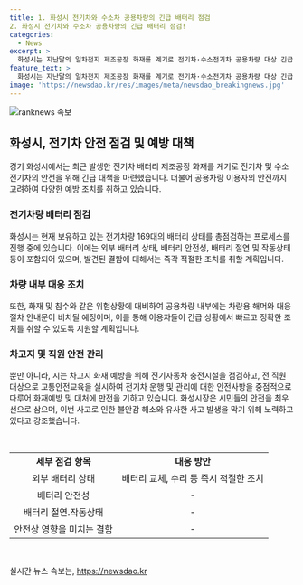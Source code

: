 ```yaml
---
title: 1. 화성시 전기차와 수소차 공용차량의 긴급 배터리 점검
2. 화성시 전기차와 수소차 공용차량의 긴급 배터리 점검!
categories:
  - News
excerpt: >
  화성시는 지난달의 일차전지 제조공장 화재를 계기로 전기차·수소전기차 공용차량 대상 긴급 배터리 점검에 들어갔다고 8일 밝혔다. 시는 전기차량 169대를 대상으로 차량용 배터리 상태를 일제 점검하고, 공용차량 내부에 차량용 해머를 비치하고 대응 절차 안내문을 부착하는 등 안전대책을 강화하고 있다. 이와 함께 시장은 시민들의 불안감을 해소하고 유사한 사고를 방지하기 위해 모든 노력을 다하겠다고 당부했다.
feature_text: >
  화성시는 지난달의 일차전지 제조공장 화재를 계기로 전기차·수소전기차 공용차량 대상 긴급 배터리 점검에 들어갔다고 8일 밝혔다. 시는 전기차량 169대를 대상으로 차량용 배터리 상태를 일제 점검하고, 공용차량 내부에 차량용 해머를 비치하고 대응 절차 안내문을 부착하는 등 안전대책을 강화하고 있다. 이와 함께 시장은 시민들의 불안감을 해소하고 유사한 사고를 방지하기 위해 모든 노력을 다하겠다고 당부했다.
image: 'https://newsdao.kr/res/images/meta/newsdao_breakingnews.jpg'
---
```


<p><img src="https://newsdao.kr/res/images/meta/newsdao_breakingnews.jpg" alt="ranknews 속보" /></p>

<h2 data-ke-size="size26">화성시, 전기차 안전 점검 및 예방 대책</h2>

<p data-ke-size="size16">경기 화성시에서는 최근 발생한 전기차 배터리 제조공장 화재를 계기로 전기차 및 수소전기차의 안전을 위해 긴급 대책을 마련했습니다. 더불어 공용차량 이용자의 안전까지 고려하여 다양한 예방 조치를 취하고 있습니다.</p>

<h3>전기차량 배터리 점검</h3>

<p data-ke-size="size16">화성시는 현재 보유하고 있는 전기차량 169대의 배터리 상태를 총점검하는 프로세스를 진행 중에 있습니다. 이에는 외부 배터리 상태, 배터리 안전성, 배터리 절연 및 작동상태 등이 포함되어 있으며, 발견된 결함에 대해서는 즉각 적절한 조치를 취할 계획입니다.</p>

<h3>차량 내부 대응 조치</h3>

<p data-ke-size="size16">또한, 화재 및 침수와 같은 위험상황에 대비하여 공용차량 내부에는 차량용 해머와 대응 절차 안내문이 비치될 예정이며, 이를 통해 이용자들이 긴급 상황에서 빠르고 정확한 조치를 취할 수 있도록 지원할 계획입니다.</p>

<h3>차고지 및 직원 안전 관리</h3>

<p data-ke-size="size16">뿐만 아니라, 시는 차고지 화재 예방을 위해 전기자동차 충전시설을 점검하고, 전 직원 대상으로 교통안전교육을 실시하여 전기차 운행 및 관리에 대한 안전사항을 중점적으로 다루어 화재예방 및 대처에 만전을 기하고 있습니다. 화성시장은 시민들의 안전을 최우선으로 삼으며, 이번 사고로 인한 불안감 해소와 유사한 사고 발생을 막기 위해 노력하고 있다고 강조했습니다.</p>

<p data-ke-size="size16">&nbsp;</p>

<table>
<tbody>
<tr>
<td style="text-align: center;"><b>세부 점검 항목</b></td>
<td style="text-align: center;"><b>대응 방안</b></td>
</tr>
<tr>
<td style="text-align: center;">외부 배터리 상태</td>
<td style="text-align: center;">배터리 교체, 수리 등 즉시 적절한 조치</td>
</tr>
<tr>
<td style="text-align: center;">배터리 안전성</td>
<td style="text-align: center;">-</td>
</tr>
<tr>
<td style="text-align: center;">배터리 절연․작동상태</td>
<td style="text-align: center;">-</td>
</tr>
<tr>
<td style="text-align: center;">안전상 영향을 미치는 결함</td>
<td style="text-align: center;">-</td>
</tr>
</tbody>
</table>

<p data-ke-size="size16">&nbsp;</p>
실시간 뉴스 속보는, <a href="https://newsdao.kr" rel="dofollow">https://newsdao.kr</a>


